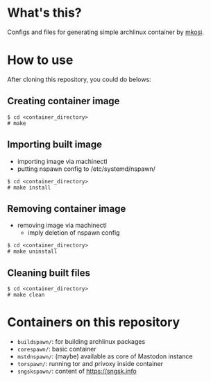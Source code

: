 # What's this?
Configs and files for generating simple archlinux container by [mkosi](https://github.com/systemd/mkosi).


# How to use
After cloning this repository, you could do belows:

## Creating container image
```
$ cd <container_directory>
# make
```

## Importing built image
- importing image via machinectl
- putting nspawn config to /etc/systemd/nspawn/

```
$ cd <container_directory>
# make install
```

## Removing container image
- removing image via machinectl
  - imply deletion of nspawn config

```
$ cd <container_directory>
# make uninstall
```

## Cleaning built files
```
$ cd <container_directory>
# make clean
```


# Containers on this repository
- `buildspawn/`: for building archlinux packages
- `corespawn/`: basic container
- `mstdnspawn/`: (maybe) available as core of Mastodon instance
- `torspawn/`: running tor and privoxy inside container
- `sngskspawn/`: content of https://sngsk.info
